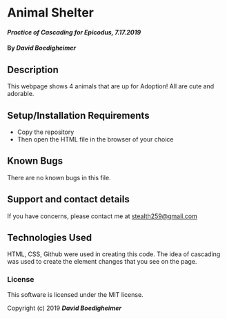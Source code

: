 # **Animal Shelter**

#### _Practice of Cascading for Epicodus, 7.17.2019_

#### By _**David Boedigheimer**_

## Description

This webpage shows 4 animals that are up for Adoption! All are cute and adorable.

## Setup/Installation Requirements

* Copy the repository
* Then open the HTML file in the browser of your choice

## Known Bugs

There are no known bugs in this file.

## Support and contact details

If you have concerns, please contact me at stealth259@gmail.com

## Technologies Used

HTML, CSS, Github were used in creating this code. The idea of cascading was used to create the element changes that you see on the page.

### License

This software is licensed under the MIT license.

Copyright (c) 2019 **_David Boedigheimer_**
